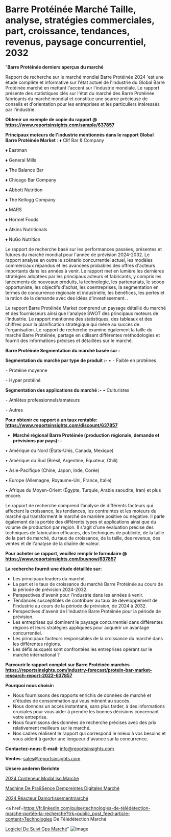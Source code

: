 # Barre Protéinée Marché Taille, analyse, stratégies commerciales, part, croissance, tendances, revenus, paysage concurrentiel, 2032

"<strong>Barre Protéinée derniers aperçus du marché</strong>

Rapport de recherche sur le marché mondial Barre Protéinée 2024 'est une étude complète et informative sur l'état actuel de l'industrie du Global Barre Protéinée marché en mettant l'accent sur l'industrie mondiale. Le rapport présente des statistiques clés sur l'état du marché des Barre Protéinée fabricants du marché mondial et constitue une source précieuse de conseils et d'orientation pour les entreprises et les particuliers intéressés par l'industrie.

<strong>Obtenir un exemple de copie du rapport @ <a href=https://www.reportsinsights.com/sample/637857>https://www.reportsinsights.com/sample/637857</a></strong>

<strong>Principaux moteurs de l'industrie mentionnés dans le rapport Global Barre Protéinée Market</strong> :
♦ Clif Bar & Company

♦ Eastman

♦ General Mills

♦ The Balance Bar

♦ Chicago Bar Company

♦ Abbott Nutrition

♦ The Kellogg Company

♦ MARS

♦ Hormel Foods

♦ Atkins Nutritionals

♦ NuGo Nutrition

Le rapport de recherche basé sur les performances passées, présentes et futures du marché mondial pour l'année de prévision 2024-2032. Le rapport analyse en outre le scénario concurrentiel actuel, les modèles commerciaux répandus et les avancées probables des offres d'acteurs importants dans les années à venir. Le rapport met en lumière les dernières stratégies adoptées par les principaux acteurs et fabricants, y compris les lancements de nouveaux produits, la technologie, les partenariats, le scoop opportuniste, les objectifs d'achat, les coentreprises, la segmentation en termes de concurrence régionale et industrielle, les bénéfices, les pertes et la ration de la demande avec des idées d'investissement. .

Le rapport Barre Protéinée Market comprend un paysage détaillé du marché et des fournisseurs ainsi que l'analyse SWOT des principaux moteurs de l'industrie. Le rapport mentionne des statistiques, des tableaux et des chiffres pour la planification stratégique qui mène au succès de l'organisation. Le rapport de recherche examine également la taille du marché Barre Protéinée, partage en utilisant différentes méthodologies et fournit des informations précises et détaillées sur le marché.

<strong>Barre Protéinée Segmentation du marché basée sur :</strong>

<strong>Segmentation du marché par type de produit :-</strong>
•
⁃ Faible en protéines

⁃ Protéine moyenne

⁃ Hyper protéiné

<strong>Segmentation des applications du marché :-</strong>
• Culturistes

⁃ Athlètes professionnels/amateurs

⁃ Autres

<strong>Pour obtenir ce rapport à un taux rentable: <a href=https://www.reportsinsights.com/discount/637857>https://www.reportsinsights.com/discount/637857</a></strong>
<ul>
  <li><strong>Marché régional Barre Protéinée (production régionale, demande et prévisions par pays): -</strong></li>
</ul>
• Amérique du Nord (États-Unis, Canada, Mexique)

• Amérique du Sud (Brésil, Argentine, Equateur, Chili)

• Asie-Pacifique (Chine, Japon, Inde, Corée)

• Europe (Allemagne, Royaume-Uni, France, Italie)

• Afrique du Moyen-Orient (Égypte, Turquie, Arabie saoudite, Iran) et plus encore.

Le rapport de recherche comprend l’analyse de différents facteurs qui affectent la croissance, les tendances, les contraintes et les moteurs du marché qui transforment le marché de manière positive ou négative. Il parle également de la portée des différents types et applications ainsi que du volume de production par région. Il s'agit d'une évaluation précise des techniques de fabrication efficaces, des techniques de publicité, de la taille de la part de marché, du taux de croissance, de la taille, des revenus, des ventes et de l'analyse de la chaîne de valeur.

<strong>Pour acheter ce rapport, veuillez remplir le formulaire @   <a href=https://www.reportsinsights.com/buynow/637857>https://www.reportsinsights.com/buynow/637857</a></strong>

<strong>La recherche fournit une étude détaillée sur:</strong>
<ul>
  <li>Les principaux leaders du marché.</li>
  <li>La part et le taux de croissance du marché Barre Protéinée au cours de la période de prévision 2024-2032.</li>
  <li>Perspectives d'avenir pour l'industrie dans les années à venir.</li>
  <li>Tendances susceptibles de contribuer au taux de développement de l'industrie au cours de la période de prévision, de 2024 à 2032.</li>
  <li>Perspectives d'avenir de l'industrie Barre Protéinée pour la période de prévision.</li>
  <li>Les entreprises qui dominent le paysage concurrentiel dans différentes régions et leurs stratégies appliquées pour acquérir un avantage concurrentiel.</li>
  <li>Les principaux facteurs responsables de la croissance du marché dans les différentes régions.</li>
  <li>Les défis auxquels sont confrontées les entreprises opérant sur le marché international ?</li>
</ul>

<strong>Parcourir le rapport complet sur Barre Protéinée marchés <a href=https://reportsinsights.com/industry-forecast/protein-bar-market-research-report-2022-637857>https://reportsinsights.com/industry-forecast/protein-bar-market-research-report-2022-637857</a></strong>

<strong>Pourquoi nous choisir:</strong>
<ul>
  <li>Nous fournissons des rapports enrichis de données de marché et d'études de consommation qui vous mènent au succès.</li>
  <li>Nous donnons un accès instantané, sans plus tarder, à des informations cruciales pour vous aider à prendre les bonnes décisions concernant votre entreprise.</li>
  <li>Nous fournissons des données de recherche précises avec des prix relativement meilleurs sur le marché.</li>
  <li>Nos cadres réalisent le rapport qui correspond le mieux à vos besoins et vous aident à garder une longueur d'avance sur la concurrence.</li>
</ul>
<strong>Contactez-nous:
</strong><strong>E-mail:</strong> <a href=mailto:info@reportsinsights.com>info@reportsinsights.com</a>

<strong>Ventes</strong>: <a href=mailto:sales@reportsinsights.com>sales@reportsinsights.com</a>

<strong>Unsere anderen Berichte</strong>

<a href=https://www.linkedin.com/pulse/2024-conteneur-modal-iso-march%C3%A9-analyse-et-tendances-x8qnc/>2024 Conteneur Modal Iso Marché</a>

<a href=https://www.linkedin.com/pulse/machine-de-pr%C3%A9sence-dempreintes-digitales-march%C3%A9-6ff3c/>Machine De Pra9Sence Dempreintes Digitales Marché</a>

<a href=https://www.linkedin.com/pulse/2024-réacteur-damortissementmarché-basé-wpztc/>2024 Réacteur Damortissementmarché</a>

<a href=https://fr.linkedin.com/pulse/technologies-de-télédétection-marché-portée-la-recherche?trk=public_post_feed-article-content>Technologies De Télédétection Marché</a>

<a href=https://www.linkedin.com/pulse/logiciel-de-suivi-gps-march%C3%A9-segmentation-r4erf/>Logiciel De Suivi Gps Marché</a>"
![image](https://github.com/daminid12/RItrends/assets/158430485/34c5fad9-4937-4dbc-afc0-798db17ed61a)
